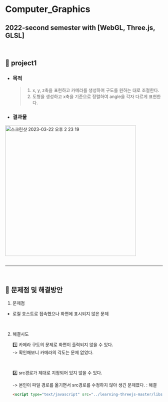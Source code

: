 # Computer_Graphics
2022-second semester
with [WebGL, Three.js, GLSL]
---
</br>

## 📌 project1
- ### 목적
    > 1. x, y, z축을 표현하고 카메라를 생성하여 구도를 원하는 대로 조절한다.
    > 2. 도형을 생성하고 x축을 기준으로 정렬하여 angle을 각자 다르게 표현한다.
- ### 결과물
<img width="418" alt="스크린샷 2023-03-22 오후 2 23 19" src="https://user-images.githubusercontent.com/84169614/226809866-783753ad-fda8-4534-ac8b-fdfbf9ec6757.png">


</br>
</br>



---
</br>

## 📌  문제점 및 해결방안
1. 문제점 
- 로컬 호스트로 접속했으나 화면에 표시되지 않은 문제

</br>

2. 해결시도

    1️⃣ 카메라 구도의 문제로 화면이 출력되지 않을 수 있다.
    </br>
    -> 확인해보니 카메라의 각도는 문제 없었다.

    </br>

    2️⃣ src경로가 제대로 지정되어 있지 않을 수 있다.
    </br>
    
    -> 본인이 파일 경로를 옮기면서 src경로를 수정하지 않아 생긴 문제였다. : 해결
    
    ```HTML
    <script type="text/javascript" src="../learning-threejs-master/libs/three.js"></script> 
    ```
    

 </br>
  </br>
   </br>
